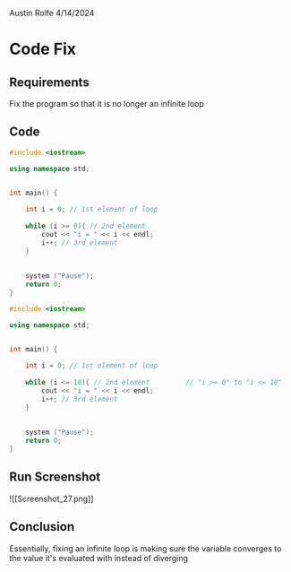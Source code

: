 Austin Rolfe
4/14/2024
# Code Fix
## Requirements
Fix the program so that it is no longer an infinite loop
## Code
```cpp title:Original
#include <iostream>

using namespace std;


int main() {
	
	int i = 0; // 1st element of loop
	
	while (i >= 0){ // 2nd element
		cout << "i = " << i << endl;
		i++; // 3rd element
	}
	
	
	system ("Pause");
	return 0;
}
```
```cpp title:Fixed
#include <iostream>

using namespace std;


int main() {
	
	int i = 0; // 1st element of loop
	
	while (i <= 10){ // 2nd element         // "i >= 0" to "i <= 10"
		cout << "i = " << i << endl;
		i++; // 3rd element
	}
	
	
	system ("Pause");
	return 0;
}
```
## Run Screenshot
![[Screenshot_27.png]]
## Conclusion
Essentially, fixing an infinite loop is making sure the variable converges to the value it's evaluated with instead of diverging